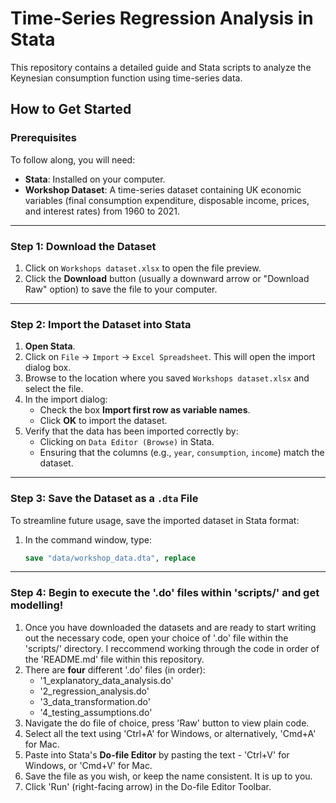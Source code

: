 # Time-Series Regression Analysis in Stata

This repository contains a detailed guide and Stata scripts to analyze the Keynesian consumption function using time-series data.

## How to Get Started

### Prerequisites
To follow along, you will need:
- **Stata**: Installed on your computer.
- **Workshop Dataset**: A time-series dataset containing UK economic variables (final consumption expenditure, disposable income, prices, and interest rates) from 1960 to 2021.

---

### Step 1: Download the Dataset
1. Click on `Workshops dataset.xlsx` to open the file preview.
2. Click the **Download** button (usually a downward arrow or "Download Raw" option) to save the file to your computer.

---

### Step 2: Import the Dataset into Stata
1. **Open Stata**.
2. Click on `File` → `Import` → `Excel Spreadsheet`. This will open the import dialog box.
3. Browse to the location where you saved `Workshops dataset.xlsx` and select the file.
4. In the import dialog:
   - Check the box **Import first row as variable names**.
   - Click **OK** to import the dataset.
5. Verify that the data has been imported correctly by:
   - Clicking on `Data Editor (Browse)` in Stata.
   - Ensuring that the columns (e.g., `year`, `consumption`, `income`) match the dataset.

---

### Step 3: Save the Dataset as a `.dta` File
To streamline future usage, save the imported dataset in Stata format:
1. In the command window, type:
   ```stata
   save "data/workshop_data.dta", replace

---

### Step 4: Begin to execute the '.do' files within 'scripts/' and get modelling!
1. Once you have downloaded the datasets and are ready to start writing out the necessary code, open your choice of '.do' file within the 'scripts/' directory. I reccommend working through the code in order of the 'README.md' file within this repository.
2. There are **four** different '.do' files (in order):
   - '1_explanatory_data_analysis.do'
   - '2_regression_analysis.do'
   - '3_data_transformation.do'
   - '4_testing_assumptions.do'
3. Navigate the do file of choice, press 'Raw' button to view plain code.
4. Select all the text using 'Ctrl+A' for Windows, or alternatively, 'Cmd+A' for Mac.
5. Paste into Stata's **Do-file Editor** by pasting the text - 'Ctrl+V' for Windows, or 'Cmd+V' for Mac.
6. Save the file as you wish, or keep the name consistent. It is up to you.
7. Click 'Run' (right-facing arrow) in the Do-file Editor Toolbar.
   


